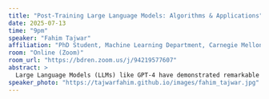 ```yaml
---
title: "Post-Training Large Language Models: Algorithms & Applications"
date: 2025-07-13
time: "9pm"
speaker: "Fahim Tajwar"
affiliation: "PhD Student, Machine Learning Department, Carnegie Mellon University"
room: "Online (Zoom)"
room_url: "https://bdren.zoom.us/j/94219577607"
abstract: >
  Large Language Models (LLMs) like GPT-4 have demonstrated remarkable capabilities through pre-training on vast text corpora. However, their raw outputs often fall short of the nuanced expectations of human users. In this talk, I will explore the critical role of post-training techniques in aligning LLM behavior with human preferences. We begin with an overview of LLM pre-training through next-token prediction, then investigate why this objective alone is insufficient. Drawing on insights from reinforcement learning, we delve into post-training strategies including supervised fine-tuning and preference optimization methods like RLHF and Direct Preference Optimization (DPO). I will also present our recent findings—highlighting the surprising power of on-policy, suboptimal data in preference learning—and discuss the implications for future LLM alignment research. This talk is intended for audiences interested in LLMs, alignment and post-training.
speaker_photo: "https://tajwarfahim.github.io/images/fahim_tajwar.jpg"
---
```

